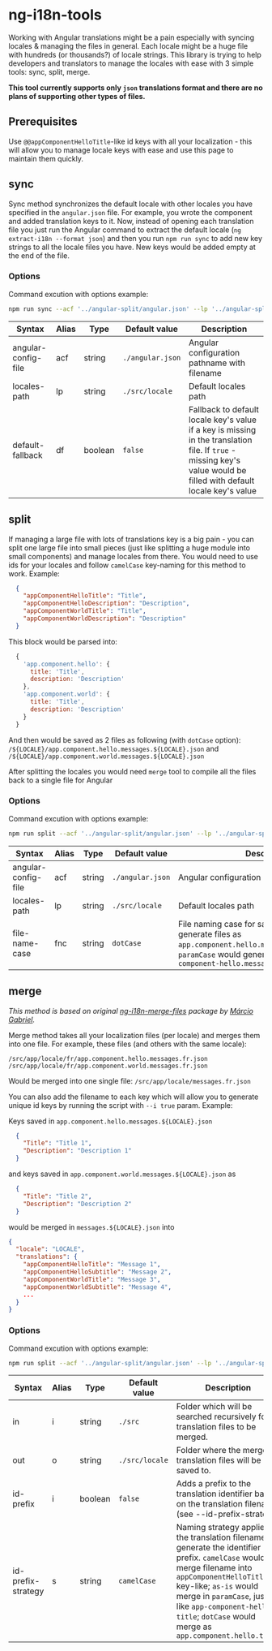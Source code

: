 # ng-i18n-tools

Working with Angular translations might be a pain especially with syncing locales & managing the files in general. Each locale might be a huge file with hundreds (or thousands?) of locale strings. This library is trying to help developers and translators to manage the locales with ease with 3 simple tools: sync, split, merge.

**This tool currently supports only `json` translations format and there are no plans of supporting other types of files.**

## Prerequisites

Use `@@appComponentHelloTitle`-like id keys with all your localization - this will allow you to manage locale keys with ease and use this page to maintain them quickly.

## sync

Sync method synchronizes the default locale with other locales you have specified in the `angular.json` file. For example, you wrote the component and added translation keys to it. Now, instead of opening each translation file you just run the Angular command to extract the default locale (`ng extract-i18n --format json`) and then you run `npm run sync` to add new key strings to all the locale files you have. New keys would be added empty at the end of the file.

### Options

Command excution with options example:
```bash
npm run sync --acf '../angular-split/angular.json' --lp '../angular-split/src/assets/locales'
```

| Syntax | Alias | Type | Default value | Description |
|-|-|-|-|-|
| angular-config-file | acf | string | `./angular.json` | Angular configuration pathname with filename |
| locales-path | lp | string | `./src/locale` | Default locales path |
| default-fallback | df | boolean | `false` | Fallback to default locale key's value if a key is missing in the translation file. If `true` - missing key's value would be filled with default locale key's value |

## split

If managing a large file with lots of translations key is a big pain - you can split one large file into small pieces (just like splitting a huge module into small components) and manage locales from there. You would need to use ids for your locales and follow `camelCase` key-naming for this method to work. Example:

```json
  {
    "appComponentHelloTitle": "Title",
    "appComponentHelloDescription": "Description",
    "appComponentWorldTitle": "Title",
    "appComponentWorldDescription": "Description"
  }
```

This block would be parsed into:

```javascript
  {
    'app.component.hello': {
      title: 'Title',
      description: 'Description'
    },
    'app.component.world': {
      title: 'Title',
      description: 'Description'
    }
  }
```

And then would be saved as 2 files as following (with `dotCase` option): `/${LOCALE}/app.component.hello.messages.${LOCALE}.json` and `/${LOCALE}/app.component.world.messages.${LOCALE}.json`

After splitting the locales you would need `merge` tool to compile all the files back to a single file for Angular

### Options

Command excution with options example:
```bash
npm run split --acf '../angular-split/angular.json' --lp '../angular-split/src/assets/locales'
```

| Syntax | Alias | Type | Default value | Description |
|-|-|-|-|-|
| angular-config-file | acf | string | `./angular.json` | Angular configuration pathname with filename |
| locales-path | lp | string | `./src/locale` | Default locales path |
| file-name-case | fnc | string | `dotCase` | File naming case for saved files. `dotCase` would generate files as `app.component.hello.messages.${LOCALE}.json`, `paramCase` would generate files as `app-component-hello.messages.${LOCALE}.json` |

## merge

*This method is based on original [ng-i18n-merge-files](https://github.com/marcioggs/ng-i18n-merge-files) package by [Márcio Gabriel](https://github.com/marcioggs).*

Merge method takes all your localization files (per locale) and merges them into one file. For example, these files (and others with the same locale):

```
/src/app/locale/fr/app.component.hello.messages.fr.json
/src/app/locale/fr/app.component.world.messages.fr.json
```

Would be merged into one single file: `/src/app/locale/messages.fr.json`

You can also add the filename to each key which will allow you to generate unique id keys by running the script with `--i true` param. Example:

Keys saved in `app.component.hello.messages.${LOCALE}.json`

```json
  {
    "Title": "Title 1",
    "Description": "Description 1"
  }
```

and keys saved in `app.component.world.messages.${LOCALE}.json` as 

```json
  {
    "Title": "Title 2",
    "Description": "Description 2"
  }
```

would be merged in `messages.${LOCALE}.json` into

```json
{
  "locale": "LOCALE",
  "translations": {
    "appComponentHelloTitle": "Message 1",
    "appComponentHelloSubtitle": "Message 2",
    "appComponentWorldTitle": "Message 3",
    "appComponentWorldSubtitle": "Message 4",
    ...
  }
}
```

### Options

Command excution with options example:
```bash
npm run split --acf '../angular-split/angular.json' --lp '../angular-split/src/assets/locales'
```

| Syntax | Alias | Type | Default value | Description |
|-|-|-|-|-|
| in | i | string | `./src` | Folder which will be searched recursively for translation files to be merged. |
| out | o | string | `./src/locale` | Folder where the merged translation files will be saved to. |
| id-prefix | i | boolean | `false` | Adds a prefix to the translation identifier based on the translation filename (see --id-prefix-strategy) |
| id-prefix-strategy | s | string | `camelCase` | Naming strategy applied to the translation filename to generate the identifier prefix. `camelCase` would merge filename into `appComponentHelloTitle` key-like; `as-is` would merge in `paramCase`, just like `app-component-hello-title`; `dotCase` would merge as `app.component.hello.title` |
